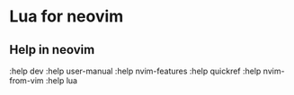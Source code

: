 # Lua for neovim
## Help in neovim
:help dev
:help user-manual
:help nvim-features 
:help quickref
:help nvim-from-vim
:help lua
